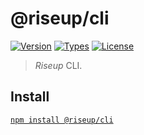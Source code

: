 # @riseup/cli

[![Version](https://img.shields.io/npm/v/@riseup/cli.svg)](https://www.npmjs.com/package/@riseup/cli) [![Types](https://img.shields.io/npm/types/@riseup/cli.svg)](https://www.npmjs.com/package/@riseup/cli) [![License](https://img.shields.io/github/license/rafamel/riseup.svg)](https://github.com/rafamel/riseup/blob/master/LICENSE)

> _Riseup_ CLI.

## Install

[`npm install @riseup/cli`](https://www.npmjs.com/package/@riseup/cli)
